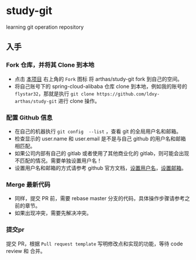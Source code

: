 # study-git
learning git operation repository

## 入手

### Fork 仓库，并将其 Clone 到本地

- 点击 [本项目](https://github.com/alibaba/spring-cloud-alibaba) 右上角的 `Fork` 图标 将 arthas/study-git  fork 到自己的空间。
- 将自己账号下的 spring-cloud-alibaba 仓库 clone 到本地，例如我的账号的 `flystar32`，那就是执行 `git clone https://github.com/ldxy-arthas/study-git` 进行 clone 操作。

### 配置 Github 信息

- 在自己的机器执行 `git config  --list` ，查看 git 的全局用户名和邮箱。
- 检查显示的 user.name 和 user.email 是不是与自己 github 的用户名和邮箱相匹配。
- 如果公司内部有自己的 gitlab 或者使用了其他商业化的 gitlab，则可能会出现不匹配的情况。需要单独设置用户名！
- 设置用户名和邮箱的方式请参考 github 官方文档，[设置用户名](https://help.github.com/articles/setting-your-username-in-git/#setting-your-git-username-for-a-single-repository)，[设置邮箱](https://help.github.com/articles/setting-your-commit-email-address-in-git/)。

### Merge 最新代码

- 同样，提交 PR 前，需要 rebase master 分支的代码，具体操作步骤请参考之前的章节。
- 如果出现冲突，需要先解决冲突。

### 提交pr

提交 PR，根据 `Pull request template` 写明修改点和实现的功能，等待 code review 和 合并。
